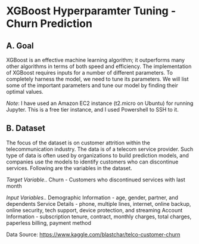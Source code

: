 # XGBoost Hyperparamter Tuning - Churn Prediction

## A. Goal
XGBoost is an effective machine learning algorithm; it outperforms many other algorithms in terms of both speed and efficiency. The implementation of XGBoost requires inputs for a number of different parameters. To completely harness the model, we need to tune its parameters. We will list some of the important parameters and tune our model by finding their optimal values. 

*Note*: I have used an Amazon EC2 instance (t2.micro on Ubuntu) for running Jupyter. This is a free tier instance, and I used Powershell to SSH to it.

## B. Dataset
The focus of the dataset is on customer attrition within the telecommunication industry. The data is of a telecom service provider. Such type of data is often used by organizations to build prediction models, and companies use the models to identify customers who can discontinue services. Following are the variables in the dataset.

*Target Variable*..
Churn - Customers who discontinued services with last month

*Input Variables*..
Demographic Information - age, gender, partner, and dependents
Service Details - phone, multiple lines, internet, online backup, online security, tech support, device protection, and streaming
Account Information - subscription tenure, contract, monthly charges, total charges, paperless billing, payment method

Data Source: https://www.kaggle.com/blastchar/telco-customer-churn
